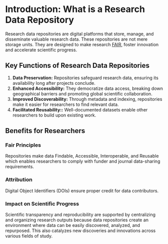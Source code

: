 # Introduction: What is a Research Data Repository 

Research data repositories are digital platforms that store, manage, and disseminate valuable research data. These repositories are not mere storage units. They are designed to make research [FAIR](introduction/fair_data_and_software), foster innovation and accelerate scientific progress.

## Key Functions of Research Data Repositories

1. **Data Preservation:** Repositories safeguard research data, ensuring its availability long after projects conclude.
2. **Enhanced Accessibility:** They democratize data access, breaking down geographical barriers and promoting global scientific collaboration.
3. **Improved Discoverability:** Through metadata and indexing, repositories make it easier for researchers to find relevant data.
4. **Facilitated Reusability::** Well-documented datasets enable other researchers to build upon existing work.

## Benefits for Researchers

### Fair Principles
Repositories make data Findable, Accessible, Interoperable, and Reusable which enables researchers to comply with funder and journal data-sharing requirements.

### Attribution
Digital Object Identifiers (DOIs) ensure proper credit for data contributors.

### Impact on Scientific Progress
Scientific transparency and reproducibility are supported by centralizing and organizing research outputs because data repositories create an environment where data can be easily discovered, analyzed, and repurposed. This also catalyzes new discoveries and innovations across various fields of study.
